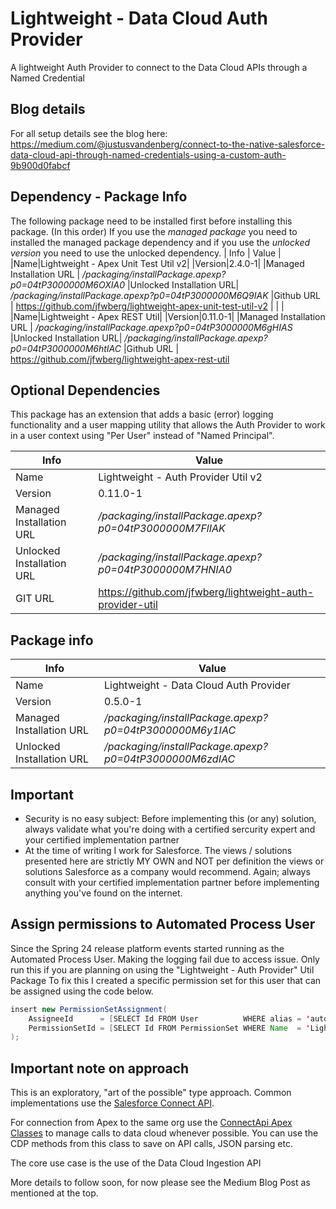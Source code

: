 # Lightweight - Data Cloud Auth Provider
A lightweight Auth Provider to connect to the Data Cloud APIs through a Named Credential

## Blog details
For all setup details see the blog here:
https://medium.com/@justusvandenberg/connect-to-the-native-salesforce-data-cloud-api-through-named-credentials-using-a-custom-auth-9b900d0fabcf

## Dependency - Package Info
The following package need to be installed first before installing this package. (In this order)
If you use the *managed package* you need to installed the managed package dependency and if you use the *unlocked version* you need to use the unlocked dependency.
| Info | Value |
|Name|Lightweight - Apex Unit Test Util v2|
|Version|2.4.0-1|
|Managed Installation URL | */packaging/installPackage.apexp?p0=04tP3000000M6OXIA0*
|Unlocked Installation URL| */packaging/installPackage.apexp?p0=04tP3000000M6Q9IAK*
|Github URL | https://github.com/jfwberg/lightweight-apex-unit-test-util-v2
| | |
|Name|Lightweight - Apex REST Util|
|Version|0.11.0-1|
|Managed Installation URL | */packaging/installPackage.apexp?p0=04tP3000000M6gHIAS*
|Unlocked Installation URL| */packaging/installPackage.apexp?p0=04tP3000000M6htIAC*
|Github URL | https://github.com/jfwberg/lightweight-apex-rest-util 


## Optional Dependencies
This package has an extension that adds a basic (error) logging functionality and a user mapping utility that allows the Auth Provider to work in a user context using "Per User" instead of "Named Principal".

| Info | Value |
|---|---|
|Name|Lightweight - Auth Provider Util v2|
|Version|0.11.0-1|
|Managed Installation URL | */packaging/installPackage.apexp?p0=04tP3000000M7FlIAK*
|Unlocked Installation URL| */packaging/installPackage.apexp?p0=04tP3000000M7HNIA0*
|GIT URL                  | https://github.com/jfwberg/lightweight-auth-provider-util

## Package info
| Info | Value |
|---|---|
|Name|Lightweight - Data Cloud Auth Provider|
|Version|0.5.0-1|
|Managed Installation URL | */packaging/installPackage.apexp?p0=04tP3000000M6y1IAC*
|Unlocked Installation URL| */packaging/installPackage.apexp?p0=04tP3000000M6zdIAC*

## Important
- Security is no easy subject: Before implementing this (or any) solution, always validate what you're doing with a certified sercurity expert and your certified implementation partner
- At the time of writing I work for Salesforce. The views / solutions presented here are strictly MY OWN and NOT per definition the views or solutions Salesforce as a company would recommend. Again; always consult with your certified implementation partner before implementing anything you've found on the internet.

## Assign permissions to Automated Process User
Since the Spring 24 release platform events started running as the Automated Process User. Making the logging fail due to access issue. Only run this if you are planning on using the "Lightweight - Auth Provider" Util Package
To fix this I created a specific permission set for this user that can be assigned using the code below.
```java
insert new PermissionSetAssignment(
    AssigneeId      = [SELECT Id FROM User          WHERE alias = 'autoproc']?.Id,
    PermissionSetId = [SELECT Id FROM PermissionSet WHERE Name  = 'Lightweight_Auth_Provider_Util_AutoProc']?.Id
);
```

## Important note on approach
This is an exploratory, "art of the possible" type approach. Common implementations use the [Salesforce Connect API](https://developer.salesforce.com/docs/atlas.en-us.chatterapi.meta/chatterapi/connect_resources_customer_360_audiences_resources.htm).

For connection from Apex to the same org use the [ConnectApi Apex Classes](https://developer.salesforce.com/docs/atlas.en-us.apexref.meta/apexref/apex_classes_connect_api.htm) to manage calls to data cloud whenever possible. You can use the CDP methods from this class to save on API calls, JSON parsing etc.

The core use case is the use of the Data Cloud Ingestion API

More details to follow soon, for now please see the Medium Blog Post as mentioned at the top.